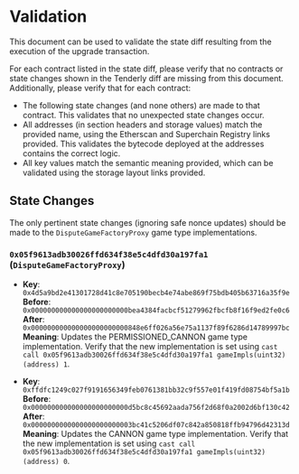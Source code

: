 # Validation

This document can be used to validate the state diff resulting from the execution of the upgrade
transaction.

For each contract listed in the state diff, please verify that no contracts or state changes shown in the Tenderly diff are missing from this document. Additionally, please verify that for each contract:

- The following state changes (and none others) are made to that contract. This validates that no unexpected state changes occur.
- All addresses (in section headers and storage values) match the provided name, using the Etherscan and Superchain Registry links provided. This validates the bytecode deployed at the addresses contains the correct logic.
- All key values match the semantic meaning provided, which can be validated using the storage layout links provided.

## State Changes

The only pertinent state changes (ignoring safe nonce updates) should be made to the `DisputeGameFactoryProxy` game type implementations.

### `0x05f9613adb30026ffd634f38e5c4dfd30a197fa1` (`DisputeGameFactoryProxy`)

- **Key**: `0x4d5a9bd2e41301728d41c8e705190becb4e74abe869f75bdb405b63716a35f9e`
  **Before**: `0x000000000000000000000000bea4384facbcf51279962fbcfb8f16f9ed2fe0c6`
  **After**: `0x000000000000000000000000848e6ff026a56e75a1137f89f6286d14789997bc`
  **Meaning**: Updates the PERMISSIONED_CANNON game type implementation. Verify that the new implementation is set using `cast call 0x05f9613adb30026ffd634f38e5c4dfd30a197fa1 gameImpls(uint32)(address) 1`.

- **Key**: `0xffdfc1249c027f9191656349feb0761381bb32c9f557e01f419fd08754bf5a1b`
  **Before**: `0x000000000000000000000000d5bc8c45692aada756f2d68f0a2002d6bf130c42`
  **After**: `0x0000000000000000000000003bc41c5206df07c842a850818ffb94796d42313d`
  **Meaning**: Updates the CANNON game type implementation. Verify that the new implementation is set using `cast call 0x05f9613adb30026ffd634f38e5c4dfd30a197fa1 gameImpls(uint32)(address) 0`.
